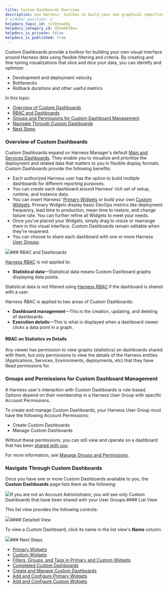 ```yaml
---
title: Custom Dashboards Overview
description: Use Harness' toolbox to build your own graphical reporting interface around key DevOps metrics.
# sidebar_position: 2
helpdocs_topic_id: rxlbhvwe6q
helpdocs_category_id: d53e6970ow
helpdocs_is_private: false
helpdocs_is_published: true
---
```


Custom Dashboards provide a toolbox for building your own visual interface around Harness data using flexible filtering and criteria. By creating and fine-tuning visualizations that slice and dice your data, you can identify and optimize:

* Development and deployment velocity
* Bottlenecks
* Rollback durations and other useful metrics

In this topic:

* [Overview of Custom Dashboards](#overview_of_custom_dashboards)
* [RBAC and Dashboards](#rbac_and_dashboards)
* [Groups and Permissions for Custom Dashboard Management](#groups_and_permissions_for_custom_dashboard_management)
* [Navigate Through Custom Dashboards](#navigate_through_custom_dashboards)
* [Next Steps](#next_steps)

### Overview of Custom Dashboards

Custom Dashboards expand on Harness Manager's default [Main and Services Dashboards](https://docs.harness.io/article/c3s245o7z8-main-and-services-dashboards). They enable you to visualize and prioritize the deployment and related data that matters to you in flexible display formats. Custom Dashboards provide the following benefits:

* Each authorized Harness user has the option to build multiple dashboards for different reporting purposes.
* You can create each dashboard around Harness’ rich set of setup, runtime, and instance data.
* You can insert Harness' [Primary Widgets](/article/xmho7wqlo6-primary-widgets) or build your own [Custom Widgets](/article/qjsd7uzgp2-custom-widgets). Primary Widgets display basic DevOps metrics like deployment frequency, lead time to production, mean time to restore, and change failure rate. You can further refine all Widgets to meet your needs.
* Once you've placed your Widgets, simply drag to resize or rearrange them in this visual interface. Custom Dashboards remain editable when they're reopened.
* You can choose to share each dashboard with one or more Harness [User Groups](/article/ven0bvulsj-users-and-permissions).

![](https://files.helpdocs.io/kw8ldg1itf/articles/rxlbhvwe6q/1578097135459/image.png)### RBAC and Dashboards

[Harness RBAC](/article/ven0bvulsj-users-and-permissions) is not applied to:

* **Statistical data**—Statistical data means Custom Dashboard graphs displaying data points.  
  
Statistical data is not filtered using [Harness RBAC](/article/ven0bvulsj-users-and-permissions) if the dashboard is shared with a user.

Harness RBAC is applied to two areas of Custom Dashboards:

* **Dashboard management**—This is the creation, updating, and deleting of dashboards.
* **Execution details**—This is what is displayed when a dashboard viewer clicks a data point in a graph.

#### RBAC on Statistics vs Details

Any viewer has permission to view graphs (statistics) on dashboards shared with them, but only permissions to view the details of the Harness entities (Applications, Services, Environments, deployments, etc) that they have Read permissions for.

### Groups and Permissions for Custom Dashboard Management

A Harness user's interaction with Custom Dashboards is role-based. Options depend on their membership in a Harness User Group with specific Account Permissions.

To create and manage Custom Dashboards, your Harness User Group must have the following Account Permissions:

* Create Custom Dashboards
* Manage Custom Dashboards

Without these permissions, you can still view and operate on a dashboard that has been [shared with you](https://docs.harness.io/article/x3zu4kmqqe-sharing).

For more information, see [Manage Groups and Permissions](https://docs.harness.io/article/rxlbhvwe6q-custom-dashboards#manage_groups_and_permissions_for_custom_dashboards).

### Navigate Through Custom Dashboards

Once you have one or more Custom Dashboards available to you, the **Custom Dashboards** page lists them as the following:

![](https://files.helpdocs.io/kw8ldg1itf/articles/rxlbhvwe6q/1578097212013/image.png)If you are not an Account Administrator, you will see only Custom Dashboards that have been shared with your User Groups.#### List View

This list view provides the following controls:

![](https://files.helpdocs.io/kw8ldg1itf/other/1569373903999/image.png)#### Detailed View

To view a Custom Dashboard, click its name in the list view's **Name** column.

![](https://files.helpdocs.io/kw8ldg1itf/other/1569363543610/image.png)### Next Steps

* [Primary Widgets](/article/xmho7wqlo6-primary-widgets)
* [Custom Widgets](/article/qjsd7uzgp2-custom-widgets)
* [Filters, Groups, and Tags in Primary and Custom Widgets](/article/r8678luoeo-filters-groups-and-tags-in-custom-dashboard-widgets)
* [Completed Custom Dashboards](/article/r0d4wryo9d-put-all-together-completed-custom-dashboard)
* [Create and Manage Custom Dashboards](/article/zbe3yyssa6-create-and-manage-dashboards)
* [Add and Configure Primary Widgets](/article/906fuf04ne-add-and-configure-primary-widgets)
* [Add and Configure Custom Widgets](/article/0hgsfuoojo-configure-custom-widgets)


